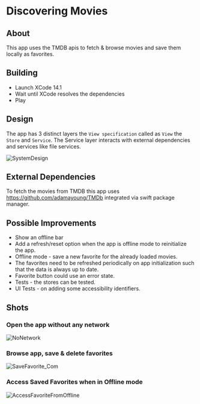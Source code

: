 #  Discovering Movies

## About 
This app uses the TMDB apis to fetch & browse movies and save them locally as favorites. 

## Building
- Launch XCode 14.1
- Wait until XCode resolves the dependencies
- Play

## Design
The app has 3 distinct layers the `View specification` called as `View` the `Store` and `Service`. 
The Service layer interacts with external dependencies and services like file services. 

![SystemDesign](https://user-images.githubusercontent.com/96450350/204686436-132c92e1-ea00-47fb-9211-eb9436f73a2b.png)


## External Dependencies
To fetch the movies from TMDB this app uses https://github.com/adamayoung/TMDb integrated via swift package manager.

## Possible Improvements
- Show an offline bar
- Add a refresh/reset option when the app is offline mode to reinitialize the app.
- Offline mode - save a new favorite for the already loaded movies.
- The favorites need to be refreshed periodically on app initialization such that the data is always up to date. 
- Favorite button could use an error state. 
- Tests - the stores can be tested.
- UI Tests - on adding some accessibility identifiers.

## Shots


### Open the app without any network
![NoNetwork](https://user-images.githubusercontent.com/96450350/204687928-eb7ed254-d801-4241-b648-de332ee1e7d7.gif)


### Browse app, save & delete favorites
![SaveFavorite_Com](https://user-images.githubusercontent.com/96450350/204688200-c74c3175-3890-424c-930f-4b2a11bbd382.gif)

### Access Saved Favorites when in Offline mode
![AccessFavoriteFromOffline](https://user-images.githubusercontent.com/96450350/204688339-ade6a13d-1a67-4046-b724-432278335f48.gif)
